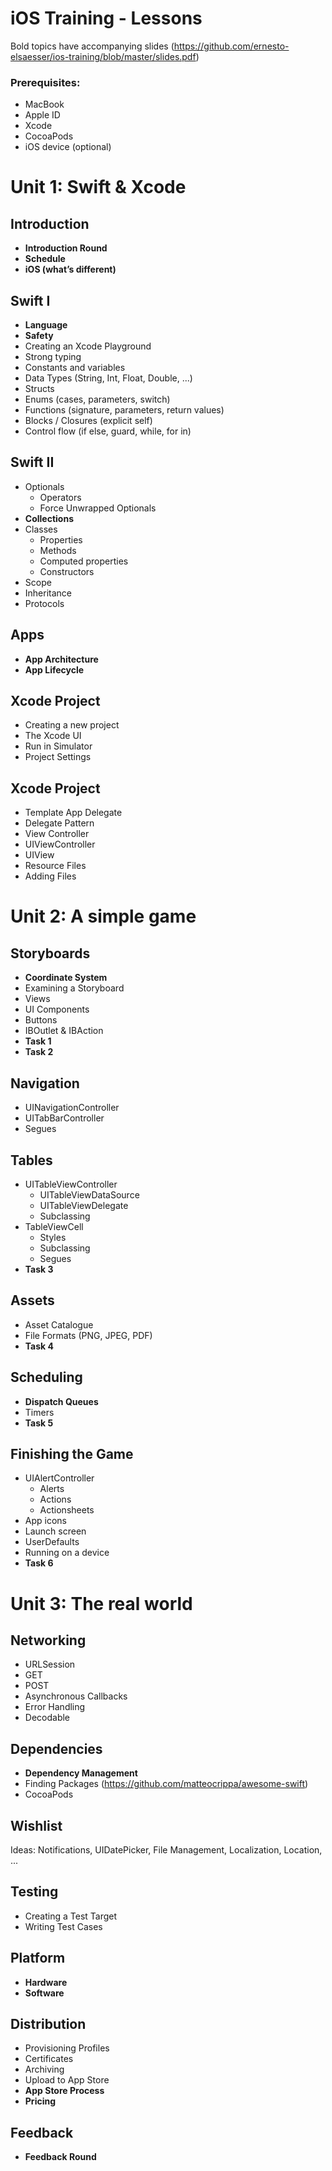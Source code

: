 # iOS Training - Lessons

Bold topics have accompanying slides (https://github.com/ernesto-elsaesser/ios-training/blob/master/slides.pdf)

### Prerequisites:
- MacBook
- Apple ID
- Xcode
- CocoaPods
- iOS device (optional)


# Unit 1: Swift & Xcode


## Introduction
- **Introduction Round**
- **Schedule**
- **iOS (what’s different)**

## Swift I 
- **Language**
- **Safety**
- Creating an Xcode Playground
- Strong typing
- Constants and variables
- Data Types (String, Int, Float, Double, ...)
- Structs
- Enums (cases, parameters, switch)
- Functions (signature, parameters, return values)
- Blocks / Closures (explicit self)
- Control flow (if else, guard, while, for in)

## Swift II
- Optionals
  - Operators
  - Force Unwrapped Optionals
- **Collections**
- Classes
  - Properties
  - Methods
  - Computed properties
  - Constructors
- Scope
- Inheritance
- Protocols

## Apps 
- **App Architecture**
- **App Lifecycle**

## Xcode Project
- Creating a new project  
- The Xcode UI
- Run in Simulator
- Project Settings

## Xcode Project 
- Template App Delegate   
- Delegate Pattern
- View Controller
- UIViewController
- UIView
- Resource Files
- Adding Files


# Unit 2: A simple game


## Storyboards 
- **Coordinate System**
- Examining a Storyboard
- Views
- UI Components
- Buttons
- IBOutlet & IBAction
- **Task 1**
- **Task 2**

## Navigation
- UINavigationController
- UITabBarController
- Segues

## Tables
- UITableViewController
  - UITableViewDataSource
  - UITableViewDelegate
  - Subclassing
- TableViewCell
  - Styles
  - Subclassing
  - Segues
- **Task 3**

## Assets 
- Asset Catalogue
- File Formats (PNG, JPEG, PDF)
- **Task 4**

## Scheduling
- **Dispatch Queues**
- Timers
- **Task 5**

## Finishing the Game 
- UIAlertController
  - Alerts
  - Actions
  - Actionsheets
- App icons
- Launch screen
- UserDefaults
- Running on a device
- **Task 6**


# Unit 3: The real world


## Networking 
- URLSession
- GET
- POST
- Asynchronous Callbacks
- Error Handling
- Decodable

## Dependencies
- **Dependency Management**
- Finding Packages (https://github.com/matteocrippa/awesome-swift)
- CocoaPods

## Wishlist 
Ideas: Notifications, UIDatePicker, File Management, Localization, Location, ...

## Testing 
- Creating a Test Target
- Writing Test Cases

## Platform 
- **Hardware**
- **Software**

## Distribution 
- Provisioning Profiles
- Certificates
- Archiving
- Upload to App Store
- **App Store Process**
- **Pricing**

## Feedback 
- **Feedback Round**